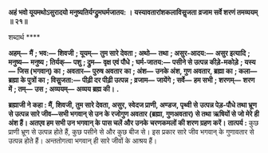**अहं भवो यूयमथोऽसुरादयो** **मनुष्यतिर्यग्द्रुमघर्मजातय: ।** **यस्यावतारांशकलाविसॢजता** **व्रजाम सर्वे शरणं तमव्ययम् ॥ २१॥** 

शब्दार्थ **** 

**अहम्—** **मैं** **; भव:—** **शिवजी** **; यूयम्—** **तुम सारे देवता** **; अथो—** **तथा** **; असुर-आदय:—** **असुर इत्यादि** **; मनुष्य—** **मनुष्य** **; तिर्यक्—** **पशु** **; द्रुम—** **वृक्ष एवं पौधे** **; घर्म-जातय:—** **पसीने से उत्पन्न कीड़े-मकोड़े** **; यस्य—** **जिस (भगवान्) का** **; अवतार—** **पुरुष अवतार** **का** **; अंश—** **उनके अंश, गुण अवतार, ब्रह्मा का** **; कला—** **ब्रह्मा के पुत्रों का** **; विसॢजता:—** **पीढ़ी दर पीढ़ी उत्पन्न** **; व्रजाम—** **जायेंगे** **; सर्वे—** **हम सभी** **; शरणम्—** **शरण में** **; तम्—** **उस** **; अव्ययम्—** **अव्यय ब्रह्म की।** **.** 

**ब्रह्माजी ने कहा : मैं, शिवजी, तुम सारे देवता, असुर, स्वेदज प्राणी, अण्डज, पृथ्वी से** **उत्पन्न पेड़-पौधे तथा भ्रूण से उत्पन्न सारे जीव—सभी भगवान् से उन के रजोगुण अवतार** **(ब्रह्मा, गुणअवतार) से तथा ऋषियों से जो मेरे ही अंश हैं। अतएव हम सभी उन भगवान् के** **पास चलें और उनके चरणकमलों की शरण ग्रहण करें।** **तात्पर्य :** कुछ प्राणी भ्रूण से उत्पन्न होते हैं, कुछ पसीने से और कुछ बीज से। इस प्रकार सारे जीव भगवान् के गुणावतार से उत्पन्न होते हैं। अन्ततोगत्वा भगवान् ही सारे जीवों के आश्रय हैं।  